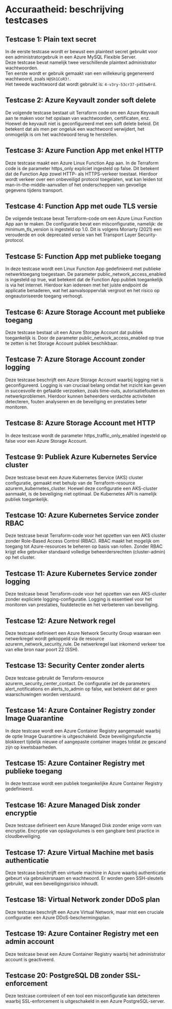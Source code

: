 # Accuraatheid: beschrijving testcases

## Testcase 1: Plain text secret

In de eerste testcase wordt er bewust een plaintext secret gebruikt voor een administratorgebruik in een Azure MySQL Flexible Server.  
Deze testcase bevat namelijk twee verschillende plaintext administrator wachtwoorden.  
Ten eerste wordt er gebruik gemaakt van een willekeurig gegenereerd wachtwoord, zoals `H@Sh1CoR3!`.  
Het tweede wachtwoord dat wordt gebruikt is: `4-v3ry-53cr37-p455w0rd`.

## Testcase 2: Azure Keyvault zonder soft delete

De volgende testcase bestaat uit Terraform code om een Azure Keyvault aan te maken voor het opslaan van wachtwoorden, certificaten, enz.
Hoewel de keyvault niet is geconfigureerd met een soft delete beleid. Dit betekent dat als men per ongeluk een wachtwoord verwijdert, het onmogelijk is om het wachtwoord terug te herstellen.

## Testcase 3: Azure Function App met enkel HTTP

Deze testcase maakt een Azure Linux Function App aan. In de Terraform code is de parameter https_only expliciet ingesteld op false.
Dit betekent dat de Function App zowel HTTP- als HTTPS-verkeer toestaat. Hierdoor wordt verkeer over een onbeveiligd protocol toegelaten,
wat kan leiden tot man-in-the-middle-aanvallen of het onderscheppen van gevoelige gegevens tijdens transport.

## Testcase 4: Function App met oude TLS versie

De volgende testcase bevat Terraform-code om een Azure Linux Function App aan te maken.
De configuratie bevat een misconfiguratie, namelijk: de minimum_tls_version is ingesteld op 1.0.
Dit is volgens Moriarty (2021) een verouderde en ook deprecated versie van het Transport Layer Security-protocol.

## Testcase 5: Function App met publieke toegang

In deze testcase wordt een Linux Function App gedefinieerd met publieke netwerktoegang toegestaan.
De parameter public_network_access_enabled is ingesteld op true, wat betekent dat de Function App publiek toegankelijk is via het internet.
Hierdoor kan iedereen met het juiste endpoint de applicatie benaderen, wat het aanvalsoppervlak vergroot en het risico op ongeautoriseerde toegang verhoogt.

## Testcase 6: Azure Storage Account met publieke toegang

Deze testcase bestaat uit een Azure Storage Account dat publiek toegankelijk is.
Door de parameter public_network_access_enabled op true te zetten is het Storage Account publiek beschikbaar.

## Testcase 7: Azure Storage Account zonder logging

Deze testcase beschrijft een Azure Storage Account waarbij logging niet is geconfigureerd.
Logging is van cruciaal belang omdat het inzicht kan geven in succesvolle én gefaalde verzoeken, zoals time-outs, autorisatiefouten en netwerkproblemen.
Hierdoor kunnen beheerders verdachte activiteiten detecteren, fouten analyseren en de beveiliging en prestaties beter monitoren.

## Testcase 8: Azure Storage Account met HTTP

In deze testcase wordt de parameter https_traffic_only_enabled ingesteld op false voor een Azure Storage Account.

## Testcase 9: Publiek Azure Kubernetes Service cluster

Deze testcase bevat een Azure Kubernetes Service (AKS) cluster configuratie, gemaakt met behulp van de Terraform-resource azurerm_kubernetes_cluster.
Hoewel deze configuratie een AKS-cluster aanmaakt, is de beveiliging niet optimaal.
De Kubernetes API is namelijk publiek toegankelijk.

## Testcase 10: Azure Kubernetes Service zonder RBAC

Deze testcase bevat Terraform-code voor het opzetten van een AKS cluster zonder Role-Based Access Control (RBAC).
RBAC maakt het mogelijk om toegang tot Azure-resources te beheren op basis van rollen.
Zonder RBAC krijgt elke gebruiker standaard volledige beheerdersrechten (cluster-admin) op het cluster.

## Testcase 11: Azure Kubernetes Service zonder logging

Deze testcase bevat Terraform-code voor het opzetten van een AKS-cluster zonder expliciete logging-configuratie.
Logging is essentieel voor het monitoren van prestaties, foutdetectie en het verbeteren van beveiliging.

## Testcase 12: Azure Network regel

Deze testcase definieert een Azure Network Security Group waaraan een netwerkregel wordt gekoppeld via de resource azurerm_network_security_rule.
De netwerkregel laat inkomend verkeer toe van elke bron naar poort 22 (SSH).

## Testcase 13: Security Center zonder alerts

Deze testcase gebruikt de Terraform-resource azurerm_security_center_contact.
De configuratie zet de parameters alert_notifications en alerts_to_admin op false, wat betekent dat er geen waarschuwingen worden verstuurd.

## Testcase 14: Azure Container Registry zonder Image Quarantine

In deze testcase wordt een Azure Container Registry aangemaakt waarbij de optie Image Quarantine is uitgeschakeld.
Deze beveiligingsfunctie blokkeert tijdelijk nieuwe of aangepaste container images totdat ze gescand zijn op kwetsbaarheden.

## Testcase 15: Azure Container Registry met publieke toegang

In deze testcase wordt een publiek toegankelijke Azure Container Registry gedefinieerd.

## Testcase 16: Azure Managed Disk zonder encryptie

Deze testcase definieert een Azure Managed Disk zonder enige vorm van encryptie.
Encryptie van opslagvolumes is een gangbare best practice in cloudbeveiliging.

## Testcase 17: Azure Virtual Machine met basis authenticatie

Deze testcase beschrijft een virtuele machine in Azure waarbij authenticatie gebeurt via gebruikersnaam en wachtwoord.
Er worden geen SSH-sleutels gebruikt, wat een beveiligingsrisico inhoudt.

## Testcase 18: Virtual Network zonder DDoS plan

Deze testcase beschrijft een Azure Virtual Network, maar mist een cruciale configuratie: een Azure DDoS-beschermingsplan.

## Testcase 19: Azure Container Registry met een admin account

Deze testcase bevat een Azure Container Registry waarbij het administrator account is geactiveerd.

## Testcase 20: PostgreSQL DB zonder SSL-enforcement

Deze testcase controleert of een tool een misconfiguratie kan detecteren waarbij SSL-enforcement is uitgeschakeld in een Azure PostgreSQL-server.
